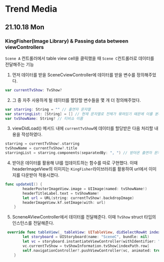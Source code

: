# Trend Media
## 21.10.18 Mon
### KingFisher(Image Library) & Passing data between viewControllers
`Scene A` 컨트롤러에서 table view cell을 클릭했을 때 `Scene C`컨트롤러로 데이터를 전달해주는 기능
1. 먼저 데이터를 받을 SceneCviewController에 데이터를 받을 변수를 정의해주었다.
```swift
var currentTvShow: TvShow?
```
2. 그 중 자주 사용하게 될 데이터를 할당할 변수들을 몇 개 더 정의해주었다.
```swift
var starring: String = "" // 출연자 문자열
var starringList: [String] = [] // 현재 문자열로 전체가 묶여있기 때문에 이를 분리하여 문자열 배열로 넣어줄 변수
var tvShowName: String? // 티비쇼 이름
```
3. viewDidLoad() 메서드 내에 `currentTvShow`에 데이터를 할당받은 다음 처리할 내용을 작성하였다.
```swift
starring = currentTvShow!.starring
tvShowName = currentTvShow?.title
starringList = starring.components(separatedBy: ", ") // 받아온 출연자 문자열을 쉼표 + 빈칸 을 기준으로 잘라서 list로 변환하는 코드
```
4. 받아온 데이터를 활용해 UI를 업데이트하는 함수를 따로 구현했다. 이때 headerImageView의 이미지는 `KingFisher`라이브러리를 활용하여 url에서 이미지를 다운받아 적용시켰다.
```swift
func updateUI() {
        headerPosterImageView.image = UIImage(named: tvShowName!)
        headerTitleLabel.text = tvShowName!
        let url = URL(string: currentTvShow!.backdropImage)
        headerImageView.kf.setImage(with: url)
    }
```
5. ScneneAViewController에서 데이터를 전달해준다. 이때 `TvShow` struct 타입의 인스턴스를 전달해준다.
```swift
 override func tableView(_ tableView: UITableView, didSelectRowAt indexPath: IndexPath) {
        let storyboard = UIStoryboard(name: "SceneC", bundle: nil)
        let vc = storyboard.instantiateViewController(withIdentifier: "SceneCTableViewController") as! SceneCTableViewController
        vc.currentTvShow = tvShowInformation.tvShow[indexPath.row]
        self.navigationController?.pushViewController(vc, animated: true)
    }
```
